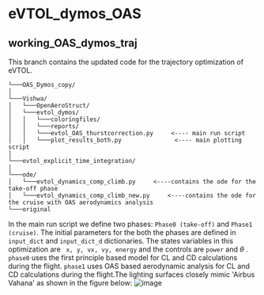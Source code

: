 # eVTOL_dymos_OAS

## working_OAS_dymos_traj
This branch contains the updated code for the trajectory optimization of eVTOL. 
```
└───OAS_Dymos_copy/
│
└───Vishwa/
│   └───OpenAeroStruct/
│   └───evtol_dymos/
│   │   └───coloringfiles/
│   │   └───reports/
│   │   └───evtol_OAS_thurstcorrection.py     <---- main run script
│   │   └───plot_results_both.py               <---- main plotting script
│
└───evtol_explicit_time_integration/
│
└───ode/
│   └───evtol_dynamics_comp_climb.py     <----contains the ode for the take-off phase
│   └───evtol_dynamics_comp_climb_new.py     <----contains the ode for the cruise with OAS aerodynamics analysis
└───original

```
In the main run script we define two phases: ```Phase0 (take-off)``` and ```Phase1 (cruise)```. The initial parameters for the both the phases are defined in ```input_dict``` and ```input_dict_d``` dictionaries. The states variables in this optimization are ``` x, y, vx, vy, energy``` and the controls are ```power``` and $\theta$ . 
```phase0``` uses the first principle based model for CL and CD calculations during the flight.
```phase1``` uses OAS based aerodynamic analysis for CL and CD calculations during the flight.The lighting surfaces closely mimic 'Airbus Vahana' as shown in the figure below:
![image](https://github.com/vishwaaaaa/eVTOL_dymos_OAS/assets/122648757/3274a514-ff39-45c0-87f9-9612dd320263)

